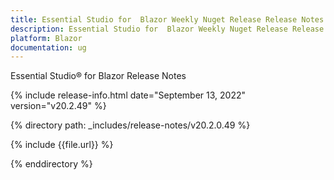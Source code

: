 ```yaml
---
title: Essential Studio for  Blazor Weekly Nuget Release Release Notes  
description: Essential Studio for  Blazor Weekly Nuget Release Release Notes 
platform: Blazor
documentation: ug
---
```


Essential Studio&reg; for  Blazor  Release Notes  

{% include release-info.html date="September 13, 2022"  version="v20.2.49" %} 

{% directory path: _includes/release-notes/v20.2.0.49 %}

{% include {{file.url}} %}

{% enddirectory %}
